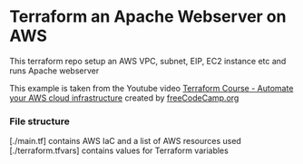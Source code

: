 # Terraform an Apache Webserver on AWS
This terraform repo setup an AWS VPC, subnet, EIP, EC2 instance etc and runs Apache webserver

This example is taken from the Youtube video [Terraform Course - Automate your AWS cloud infrastructure](https://www.youtube.com/watch?v=SLB_c_ayRMo&t=2735s) created by [freeCodeCamp.org](https://www.freecodecamp.org/)

### File structure
[./main.tf] contains AWS IaC and a list of AWS resources used
[./terraform.tfvars] contains values for Terraform variables